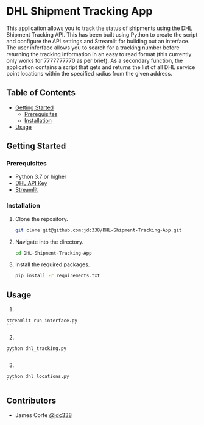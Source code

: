 # DHL Shipment Tracking App

This application allows you to track the status of shipments using the DHL Shipment Tracking API. This has been built using Python to create the script and configure the API settings and Streamlit for building out an interface. The user inferface allows you to search for a tracking number before returning the tracking information in an easy to read format (this currently only works for 7777777770 as per brief). As a secondary function, the application contains a script that gets and returns the list of all DHL service point locations within the specified radius from the given address.

## Table of Contents

- [Getting Started](#getting-started)
  - [Prerequisites](#prerequisites)
  - [Installation](#installation)
- [Usage](#usage)

## Getting Started

### Prerequisites

- Python 3.7 or higher
- [DHL API Key](https://developer.dhl.com/)
- [Streamlit](https://www.streamlit.io/)

### Installation

1. Clone the repository.

    ```bash
    git clone git@github.com:jdc338/DHL-Shipment-Tracking-App.git
    ```

2. Navigate into the directory.

    ```bash
    cd DHL-Shipment-Tracking-App
    ```

3. Install the required packages.

    ```bash
    pip install -r requirements.txt
    ```

## Usage

1.    ```bash
    streamlit run interface.py
    ```
    
2.    ```bash
    python dhl_tracking.py
    ```

3.    ```bash
    python dhl_locations.py
    ```

## Contributors

- James Corfe [@jdc338](https://github.com/jdc338)
